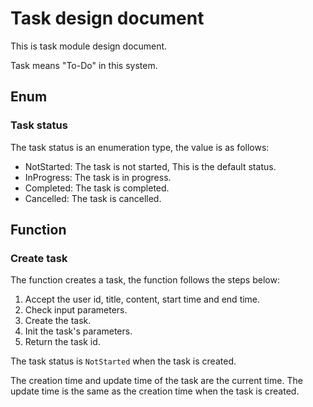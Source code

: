 # Task design document

This is task module design document.

Task means "To-Do" in this system.

## Enum

### Task status

The task status is an enumeration type, the value is as follows:

- NotStarted: The task is not started, This is the default status.
- InProgress: The task is in progress.
- Completed: The task is completed.
- Cancelled: The task is cancelled.

## Function

### Create task

The function creates a task, the function follows the steps below:

1. Accept the user id, title, content, start time and end time.
2. Check input parameters.
3. Create the task.
4. Init the task's parameters.
5. Return the task id.

The task status is `NotStarted` when the task is created.

The creation time and update time of the task are the current time.
The update time is the same as the creation time when the task is created.
